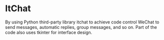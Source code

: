 # ItChat
By using Python third-party library itchat to achieve code control WeChat to send messages, automatic replies, group messages, and so on. Part of the code also uses tkinter for interface design.
